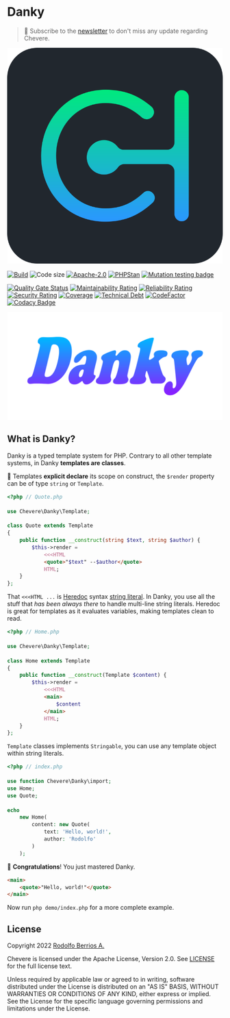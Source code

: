 # Danky

> 🔔 Subscribe to the [newsletter](https://chv.to/chevere-newsletter) to don't miss any update regarding Chevere.

![Chevere](chevere.svg)

[![Build](https://img.shields.io/github/actions/workflow/status/chevere/danky/test.yml?branch=0.3&style=flat-square)](https://github.com/chevere/danky/actions)
![Code size](https://img.shields.io/github/languages/code-size/chevere/danky?style=flat-square)
[![Apache-2.0](https://img.shields.io/github/license/chevere/danky?style=flat-square)](LICENSE)
[![PHPStan](https://img.shields.io/badge/PHPStan-level%209-blueviolet?style=flat-square)](https://phpstan.org/)
[![Mutation testing badge](https://img.shields.io/endpoint?style=flat-square&url=https%3A%2F%2Fbadge-api.stryker-mutator.io%2Fgithub.com%2Fchevere%2Fdanky%2F0.3)](https://dashboard.stryker-mutator.io/reports/github.com/chevere/danky/0.3)

[![Quality Gate Status](https://sonarcloud.io/api/project_badges/measure?project=chevere_danky&metric=alert_status)](https://sonarcloud.io/dashboard?id=chevere_danky)
[![Maintainability Rating](https://sonarcloud.io/api/project_badges/measure?project=chevere_danky&metric=sqale_rating)](https://sonarcloud.io/dashboard?id=chevere_danky)
[![Reliability Rating](https://sonarcloud.io/api/project_badges/measure?project=chevere_danky&metric=reliability_rating)](https://sonarcloud.io/dashboard?id=chevere_danky)
[![Security Rating](https://sonarcloud.io/api/project_badges/measure?project=chevere_danky&metric=security_rating)](https://sonarcloud.io/dashboard?id=chevere_danky)
[![Coverage](https://sonarcloud.io/api/project_badges/measure?project=chevere_danky&metric=coverage)](https://sonarcloud.io/dashboard?id=chevere_danky)
[![Technical Debt](https://sonarcloud.io/api/project_badges/measure?project=chevere_danky&metric=sqale_index)](https://sonarcloud.io/dashboard?id=chevere_danky)
[![CodeFactor](https://www.codefactor.io/repository/github/chevere/danky/badge)](https://www.codefactor.io/repository/github/chevere/danky)
[![Codacy Badge](https://app.codacy.com/project/badge/Grade/b956754f8ff04aaa9ca24a6e4cc21661)](https://www.codacy.com/gh/chevere/danky/dashboard)

![Danky](.github/banner/danky-logo.svg)

## What is Danky?

Danky is a typed template system for PHP. Contrary to all other template systems, in Danky **templates are classes**.

🦄 Templates **explicit declare** its scope on construct, the `$render` property can be of type `string` or `Template`.

```php
<?php // Quote.php

use Chevere\Danky\Template;

class Quote extends Template
{
    public function __construct(string $text, string $author) {
        $this->render =
            <<<HTML
            <quote>"$text" --$author</quote>
            HTML;
    }
};
```

That `<<<HTML ...` is [Heredoc](https://www.php.net/manual/en/language.types.string.php#language.types.string.syntax.heredoc) syntax [string literal](https://www.php.net/manual/en/language.types.string.php). In Danky, you use all the stuff that _has been always there_ to handle multi-line string literals. Heredoc is great for templates as it evaluates variables, making templates clean to read.

```php
<?php // Home.php

use Chevere\Danky\Template;

class Home extends Template
{
    public function __construct(Template $content) {
        $this->render =
            <<<HTML
            <main>
                $content
            </main>
            HTML;
    }
};
```

`Template` classes implements `Stringable`, you can use any template object within string literals.

```php
<?php // index.php

use function Chevere\Danky\import;
use Home;
use Quote;

echo
    new Home(
        content: new Quote(
            text: 'Hello, world!',
            author: 'Rodolfo'
        )
    );
```

🥳 **Congratulations**! You just mastered Danky.

```html
<main>
    <quote>"Hello, world!"</quote>
</main>
```

Now run `php demo/index.php` for a more complete example.

## License

Copyright 2022 [Rodolfo Berrios A.](https://rodolfoberrios.com/)

Chevere is licensed under the Apache License, Version 2.0. See [LICENSE](LICENSE) for the full license text.

Unless required by applicable law or agreed to in writing, software distributed under the License is distributed on an "AS IS" BASIS, WITHOUT WARRANTIES OR CONDITIONS OF ANY KIND, either express or implied. See the License for the specific language governing permissions and limitations under the License.
